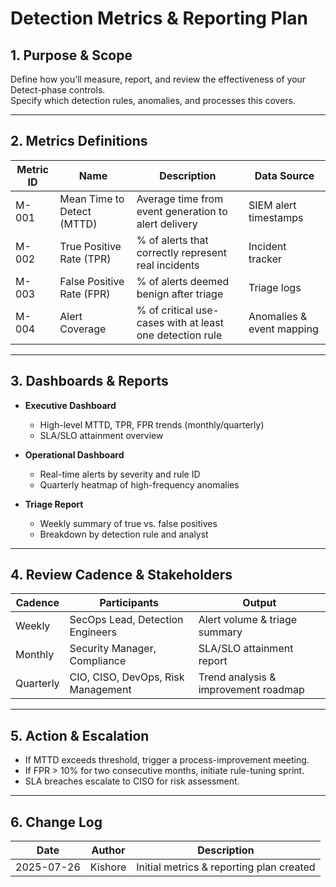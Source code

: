 # Detection Metrics & Reporting Plan

## 1. Purpose & Scope

Define how you’ll measure, report, and review the effectiveness of your Detect-phase controls.  
Specify which detection rules, anomalies, and processes this covers.

---

## 2. Metrics Definitions

| Metric ID | Name                           | Description                                              | Data Source                 |
|-----------|--------------------------------|----------------------------------------------------------|-----------------------------|
| M-001     | Mean Time to Detect (MTTD)     | Average time from event generation to alert delivery     | SIEM alert timestamps       |
| M-002     | True Positive Rate (TPR)       | % of alerts that correctly represent real incidents      | Incident tracker            |
| M-003     | False Positive Rate (FPR)      | % of alerts deemed benign after triage                   | Triage logs                 |
| M-004     | Alert Coverage                 | % of critical use-cases with at least one detection rule | Anomalies & event mapping   |

---

## 3. Dashboards & Reports

- **Executive Dashboard**  
  - High-level MTTD, TPR, FPR trends (monthly/quarterly)  
  - SLA/SLO attainment overview  

- **Operational Dashboard**  
  - Real-time alerts by severity and rule ID  
  - Quarterly heatmap of high-frequency anomalies  

- **Triage Report**  
  - Weekly summary of true vs. false positives  
  - Breakdown by detection rule and analyst  

---

## 4. Review Cadence & Stakeholders

| Cadence    | Participants                         | Output                              |
|------------|--------------------------------------|-------------------------------------|
| Weekly     | SecOps Lead, Detection Engineers     | Alert volume & triage summary       |
| Monthly    | Security Manager, Compliance         | SLA/SLO attainment report           |
| Quarterly  | CIO, CISO, DevOps, Risk Management   | Trend analysis & improvement roadmap|

---

## 5. Action & Escalation

- If MTTD exceeds threshold, trigger a process-improvement meeting.  
- If FPR > 10% for two consecutive months, initiate rule-tuning sprint.  
- SLA breaches escalate to CISO for risk assessment.  

---

## 6. Change Log

| Date       | Author   | Description                             |
|------------|----------|-----------------------------------------|
| 2025-07-26 | Kishore  | Initial metrics & reporting plan created|

